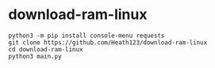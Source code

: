 # download-ram-linux

`python3 -m pip install console-menu requests`
<br>
`git clone https://github.com/Heath123/download-ram-linux`
<br>
`cd download-ram-linux`
<br>
`python3 main.py`
